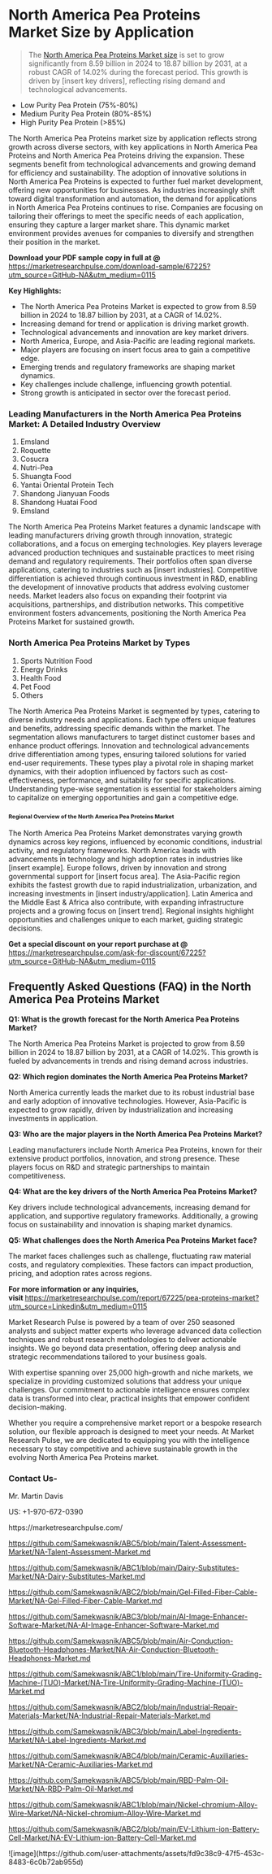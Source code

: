 <h1>North America Pea Proteins Market&nbsp;Size by Application</h1><blockquote><p>The <a href="https://marketresearchpulse.com/download-sample/67225?utm_source=GitHub-NA&amp;utm_medium=0115">North America Pea Proteins Market size</a> is set to grow significantly from 8.59 billion in 2024 to 18.87 billion by 2031, at a robust CAGR of 14.02% during the forecast period. This growth is driven by [insert key drivers], reflecting rising demand and technological advancements.</p></blockquote><ul><li>Low Purity Pea Protein (75%-80%)<li> Medium Purity Pea Protein (80%-85%)<li> High Purity Pea Protein (>85%)</li></ul><p>The North America Pea Proteins market size by application reflects strong growth across diverse sectors, with key applications in North America Pea Proteins and North America Pea Proteins driving the expansion. These segments benefit from technological advancements and growing demand for efficiency and sustainability. The adoption of innovative solutions in North America Pea Proteins is expected to further fuel market development, offering new opportunities for businesses. As industries increasingly shift toward digital transformation and automation, the demand for applications in North America Pea Proteins continues to rise. Companies are focusing on tailoring their offerings to meet the specific needs of each application, ensuring they capture a larger market share. This dynamic market environment provides avenues for companies to diversify and strengthen their position in the market.</p><p><strong>Download your PDF sample copy in full at @ </strong><a href="https://marketresearchpulse.com/download-sample/67225?utm_source=GitHub-NA&amp;utm_medium=0115">https://marketresearchpulse.com/download-sample/67225?utm_source=GitHub-NA&amp;utm_medium=0115</a></p><p><strong>Key Highlights: </strong></p><ul><li>The North America Pea Proteins Market is expected to grow from 8.59 billion in 2024 to 18.87 billion by 2031, at a CAGR of 14.02%.</li><li>Increasing demand for trend or application is driving market growth.</li><li>Technological advancements and innovation are key market drivers.</li><li>North America, Europe, and Asia-Pacific are leading regional markets.</li><li>Major players are focusing on insert focus area to gain a competitive edge.</li><li>Emerging trends and regulatory frameworks are shaping market dynamics.</li><li>Key challenges include challenge, influencing growth potential.</li><li>Strong growth is anticipated in sector over the forecast period.</li></ul><h3>Leading Manufacturers in the North America Pea Proteins Market: A Detailed Industry Overview</h3><ol><li>Emsland</li><li>Roquette</li><li>Cosucra</li><li>Nutri-Pea</li><li>Shuangta Food</li><li>Yantai Oriental Protein Tech</li><li>Shandong Jianyuan Foods</li><li>Shandong Huatai Food</li><li>Emsland</li></ol><div class="flex max-w-full flex-col flex-grow"><div class="min-h-8 text-message flex w-full flex-col items-end gap-2 whitespace-normal break-words [.text-message+&amp;]:mt-5" dir="auto" data-message-author-role="assistant" data-message-id="fd8432e4-4910-450d-b182-61b7bfb0a01f" data-message-model-slug="gpt-4o"><div class="flex w-full flex-col gap-1 empty:hidden first:pt-[3px]"><div class="markdown prose w-full break-words dark:prose-invert light"><p>The North America Pea Proteins Market features a dynamic landscape with leading manufacturers driving growth through innovation, strategic collaborations, and a focus on emerging technologies. Key players leverage advanced production techniques and sustainable practices to meet rising demand and regulatory requirements. Their portfolios often span diverse applications, catering to industries such as [insert industries]. Competitive differentiation is achieved through continuous investment in R&amp;D, enabling the development of innovative products that address evolving customer needs. Market leaders also focus on expanding their footprint via acquisitions, partnerships, and distribution networks. This competitive environment fosters advancements, positioning the North America Pea Proteins Market for sustained growth.</p></div></div></div></div><h3>North America Pea Proteins Market by Types</h3><ol><li>Sports Nutrition Food<li> Energy Drinks<li> Health Food<li> Pet Food<li> Others</li></ol><div class="flex max-w-full flex-col flex-grow"><div class="min-h-8 text-message flex w-full flex-col items-end gap-2 whitespace-normal break-words [.text-message+&amp;]:mt-5" dir="auto" data-message-author-role="assistant" data-message-id="084470be-0bb7-4664-bddf-5156b4f41249" data-message-model-slug="gpt-4o-mini"><div class="flex w-full flex-col gap-1 empty:hidden first:pt-[3px]"><div class="markdown prose w-full break-words dark:prose-invert light"><p>The North America Pea Proteins Market is segmented by types, catering to diverse industry needs and applications. Each type offers unique features and benefits, addressing specific demands within the market. The segmentation allows manufacturers to target distinct customer bases and enhance product offerings. Innovation and technological advancements drive differentiation among types, ensuring tailored solutions for varied end-user requirements. These types play a pivotal role in shaping market dynamics, with their adoption influenced by factors such as cost-effectiveness, performance, and suitability for specific applications. Understanding type-wise segmentation is essential for stakeholders aiming to capitalize on emerging opportunities and gain a competitive edge.</p></div></div></div></div><h3><span style="font-size: 11px;">Regional Overview of the North America Pea Proteins Market</span></h3><div class="flex max-w-full flex-col flex-grow"><div class="min-h-8 text-message flex w-full flex-col items-end gap-2 whitespace-normal break-words [.text-message+&amp;]:mt-5" dir="auto" data-message-author-role="assistant" data-message-id="e9038762-ce64-4e30-91c9-9bd413514231" data-message-model-slug="gpt-4o-mini"><div class="flex w-full flex-col gap-1 empty:hidden first:pt-[3px]"><div class="markdown prose w-full break-words dark:prose-invert light"><p>The North America Pea Proteins Market demonstrates varying growth dynamics across key regions, influenced by economic conditions, industrial activity, and regulatory frameworks. North America leads with advancements in technology and high adoption rates in industries like [insert example]. Europe follows, driven by innovation and strong governmental support for [insert focus area]. The Asia-Pacific region exhibits the fastest growth due to rapid industrialization, urbanization, and increasing investments in [insert industry/application]. Latin America and the Middle East &amp; Africa also contribute, with expanding infrastructure projects and a growing focus on [insert trend]. Regional insights highlight opportunities and challenges unique to each market, guiding strategic decisions.</p></div></div></div></div><p><strong>Get a special discount on your report purchase at @ </strong><a href="https://marketresearchpulse.com/ask-for-discount/67225?utm_source=GitHub-NA&amp;utm_medium=0115">https://marketresearchpulse.com/ask-for-discount/67225?utm_source=GitHub-NA&amp;utm_medium=0115</a></p><h2>Frequently Asked Questions (FAQ) in the North America Pea Proteins Market</h2><p><strong>Q1: What is the growth forecast for the North America Pea Proteins Market?</strong></p><p>The North America Pea Proteins Market is projected to grow from 8.59 billion in 2024 to 18.87 billion by 2031, at a CAGR of 14.02%. This growth is fueled by advancements in trends and rising demand across industries.</p><p><strong>Q2: Which region dominates the North America Pea Proteins Market?</strong></p><p>North America currently leads the market due to its robust industrial base and early adoption of innovative technologies. However, Asia-Pacific is expected to grow rapidly, driven by industrialization and increasing investments in application.</p><p><strong>Q3: Who are the major players in the North America Pea Proteins Market?</strong></p><p>Leading manufacturers include North America Pea Proteins, known for their extensive product portfolios, innovation, and strong presence. These players focus on R&amp;D and strategic partnerships to maintain competitiveness.</p><p><strong>Q4: What are the key drivers of the North America Pea Proteins Market?</strong></p><p>Key drivers include technological advancements, increasing demand for application, and supportive regulatory frameworks. Additionally, a growing focus on sustainability and innovation is shaping market dynamics.</p><p><strong>Q5: What challenges does the North America Pea Proteins Market face?</strong></p><p>The market faces challenges such as challenge, fluctuating raw material costs, and regulatory complexities. These factors can impact production, pricing, and adoption rates across regions.</p><p><strong>For more information or any inquiries, visit&nbsp;</strong><a href="https://marketresearchpulse.com/report/67225/pea-proteins-market?utm_source=Linkedin&utm_medium=0115">https://marketresearchpulse.com/report/67225/pea-proteins-market?utm_source=Linkedin&utm_medium=0115</a></p><p>Market Research Pulse is powered by a team of over 250 seasoned analysts and subject matter experts who leverage advanced data collection techniques and robust research methodologies to deliver actionable insights. We go beyond data presentation, offering deep analysis and strategic recommendations tailored to your business goals.</p><p>With expertise spanning over 25,000 high-growth and niche markets, we specialize in providing customized solutions that address your unique challenges. Our commitment to actionable intelligence ensures complex data is transformed into clear, practical insights that empower confident decision-making.</p><p>Whether you require a comprehensive market report or a bespoke research solution, our flexible approach is designed to meet your needs. At Market Research Pulse, we are dedicated to equipping you with the intelligence necessary to stay competitive and achieve sustainable growth in the evolving North America Pea Proteins market.</p><h3><strong>Contact Us-</strong></h3><p>Mr. Martin Davis</p><p>US: +1-970-672-0390</p><p>https://marketresearchpulse.com/</p><p><a href="https://github.com/Samekwasnik/ABC5/blob/main/Talent-Assessment-Market/NA-Talent-Assessment-Market.md">https://github.com/Samekwasnik/ABC5/blob/main/Talent-Assessment-Market/NA-Talent-Assessment-Market.md</a></p><p><a href="https://github.com/Samekwasnik/ABC1/blob/main/Dairy-Substitutes-Market/NA-Dairy-Substitutes-Market.md">https://github.com/Samekwasnik/ABC1/blob/main/Dairy-Substitutes-Market/NA-Dairy-Substitutes-Market.md</a></p><p><a href="https://github.com/Samekwasnik/ABC2/blob/main/Gel-Filled-Fiber-Cable-Market/NA-Gel-Filled-Fiber-Cable-Market.md">https://github.com/Samekwasnik/ABC2/blob/main/Gel-Filled-Fiber-Cable-Market/NA-Gel-Filled-Fiber-Cable-Market.md</a></p><p><a href="https://github.com/Samekwasnik/ABC3/blob/main/AI-Image-Enhancer-Software-Market/NA-AI-Image-Enhancer-Software-Market.md">https://github.com/Samekwasnik/ABC3/blob/main/AI-Image-Enhancer-Software-Market/NA-AI-Image-Enhancer-Software-Market.md</a></p><p><a href="https://github.com/Samekwasnik/ABC5/blob/main/Air-Conduction-Bluetooth-Headphones-Market/NA-Air-Conduction-Bluetooth-Headphones-Market.md">https://github.com/Samekwasnik/ABC5/blob/main/Air-Conduction-Bluetooth-Headphones-Market/NA-Air-Conduction-Bluetooth-Headphones-Market.md</a></p><p><a href="https://github.com/Samekwasnik/ABC1/blob/main/Tire-Uniformity-Grading-Machine-(TUO)-Market/NA-Tire-Uniformity-Grading-Machine-(TUO)-Market.md">https://github.com/Samekwasnik/ABC1/blob/main/Tire-Uniformity-Grading-Machine-(TUO)-Market/NA-Tire-Uniformity-Grading-Machine-(TUO)-Market.md</a></p><p><a href="https://github.com/Samekwasnik/ABC2/blob/main/Industrial-Repair-Materials-Market/NA-Industrial-Repair-Materials-Market.md">https://github.com/Samekwasnik/ABC2/blob/main/Industrial-Repair-Materials-Market/NA-Industrial-Repair-Materials-Market.md</a></p><p><a href="https://github.com/Samekwasnik/ABC3/blob/main/Label-Ingredients-Market/NA-Label-Ingredients-Market.md">https://github.com/Samekwasnik/ABC3/blob/main/Label-Ingredients-Market/NA-Label-Ingredients-Market.md</a></p><p><a href="https://github.com/Samekwasnik/ABC4/blob/main/Ceramic-Auxiliaries-Market/NA-Ceramic-Auxiliaries-Market.md">https://github.com/Samekwasnik/ABC4/blob/main/Ceramic-Auxiliaries-Market/NA-Ceramic-Auxiliaries-Market.md</a></p><p><a href="https://github.com/Samekwasnik/ABC5/blob/main/RBD-Palm-Oil-Market/NA-RBD-Palm-Oil-Market.md">https://github.com/Samekwasnik/ABC5/blob/main/RBD-Palm-Oil-Market/NA-RBD-Palm-Oil-Market.md</a></p><p><a href="https://github.com/Samekwasnik/ABC1/blob/main/Nickel-chromium-Alloy-Wire-Market/NA-Nickel-chromium-Alloy-Wire-Market.md">https://github.com/Samekwasnik/ABC1/blob/main/Nickel-chromium-Alloy-Wire-Market/NA-Nickel-chromium-Alloy-Wire-Market.md</a></p><p><a href="https://github.com/Samekwasnik/ABC2/blob/main/EV-Lithium-ion-Battery-Cell-Market/NA-EV-Lithium-ion-Battery-Cell-Market.md">https://github.com/Samekwasnik/ABC2/blob/main/EV-Lithium-ion-Battery-Cell-Market/NA-EV-Lithium-ion-Battery-Cell-Market.md</a></p>
![image](https://github.com/user-attachments/assets/fd9c38c9-47f5-453c-8483-6c0b72ab955d)
